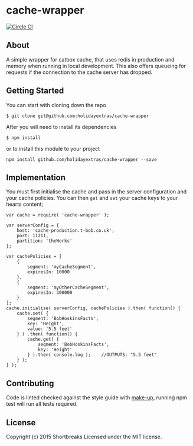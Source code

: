 # cache-wrapper

[![Circle CI](https://circleci.com/gh/holidayextras/cache-wrapper/tree/master.svg?style=svg&circle-token=c8841a78d88271f74d5bda3a0c307056662d29ad)](https://circleci.com/gh/holidayextras/cache-wrapper/tree/master)

## About

A simple wrapper for catbox cache, that uses redis in production and memory when running in local development. This also offers queueing for requests if the connection to the cache server has dropped.

## Getting Started

You can start with cloning down the repo

```
$ git clone git@github.com:holidayextras/cache-wrapper
```

After you will need to install its dependencies

```
$ npm install
```

or to install this module to your project

```
npm install github.com/holidayextras/cache-wrapper --save
```

## Implementation

You must first initialise the cache and pass in the server configuration and your cache policies. You can then `get` and `set` your cache keys to your hearts content;

```
var cache = require( 'cache-wrapper' );

var serverConfig = {
	host: 'cache-production.t-bob.co.uk',
	port: 11211,
	partition: 'theWorks'
};

var cachePolicies = [
	{
		segment: 'myCacheSegment',
		expiresIn: 10000
	},
	{
		segment: 'myOtherCacheSegment',
		expiresIn: 300000
	}
];
cache.initialise( serverConfig, cachePolicies ).then( function() {
	cache.set( {
		segment: 'BobHoskinsFacts',
		key: 'Height',
		value: '5.5 feet'
	} ) .then( function() {
		cache.get( {
			segment: 'BobHoskinsFacts',
			key: 'Height'
		} ).then( console.log );	//OUTPUTS: "5.5 feet"
	} );
} );
```

## Contributing

Code is linted checked against the style guide with [make-up](https://github.com/holidayextras/make-up), running npm test will run all tests required.

## License
Copyright (c) 2015 Shortbreaks
Licensed under the MIT license.
